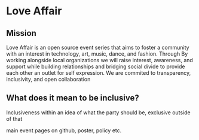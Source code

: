 # Love Affair
## Mission
Love Affair is an open source event series that aims to foster a community with an interest in technology, art, music, dance, and fashion. Through  By working alongside local organizations we will raise interest, awareness, and support while building relationships and bridging social divide to provide each other an outlet for self expression. We are commited to transparency, inclusivity, and open collaboration 

 


## What does it mean to be inclusive?

Inclusiveness within an idea of what the party should be, exclusive outside of that

main event pages on github, poster, policy etc.
